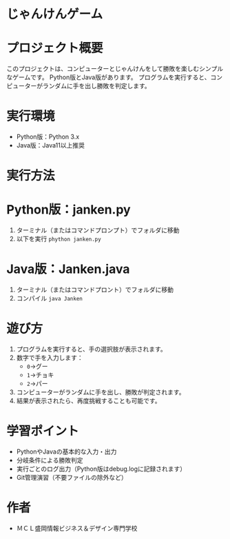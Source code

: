 # じゃんけんゲーム

# プロジェクト概要
このプロジェクトは、コンピューターとじゃんけんをして勝敗を楽しむシンプルなゲームです。
Python版とJava版があります。
プログラムを実行すると、コンピューターがランダムに手を出し勝敗を判定します。

# 実行環境
- Python版：Python 3.x
- Java版：Java11以上推奨

# 実行方法

# Python版：janken.py
1. ターミナル（またはコマンドプロンプト）でフォルダに移動  
2. 以下を実行
`phython janken.py`

# Java版：Janken.java
1. ターミナル（またはコマンドプロント）でフォルダに移動  
2. コンパイル
`java Janken`

# 遊び方
1. プログラムを実行すると、手の選択肢が表示されます。  
2. 数字で手を入力します：  
   - `0`→グー
   - `1`→チョキ
   - `2`→パー
3. コンピューターがランダムに手を出し、勝敗が判定されます。  
4. 結果が表示されたら、再度挑戦することも可能です。  

# 学習ポイント

- PythonやJavaの基本的な入力・出力
- 分岐条件による勝敗判定
- 実行ごとのログ出力（Python版はdebug.logに記録されます）
- Git管理演習（不要ファイルの除外など）

# 作者

- ＭＣＬ盛岡情報ビジネス＆デザイン専門学校

